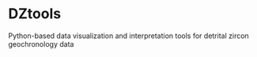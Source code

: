 # DZtools
Python-based data visualization and interpretation tools for detrital zircon geochronology data
